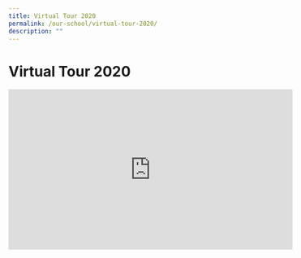 ```yaml
---
title: Virtual Tour 2020
permalink: /our-school/virtual-tour-2020/
description: ""
---
```

# Virtual Tour 2020

<iframe width="560" height="315" src="https://www.youtube.com/embed/rmkpdxvJl3c" title="YouTube video player" frameborder="0" allow="accelerometer; autoplay; clipboard-write; encrypted-media; gyroscope; picture-in-picture" allowfullscreen></iframe>